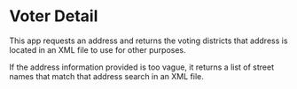 Voter Detail
============

This app requests an address and returns the voting districts that address is located in an XML file to use for other purposes.

If the address information provided is too vague, it returns a list of street names that match that address search in an XML file.
